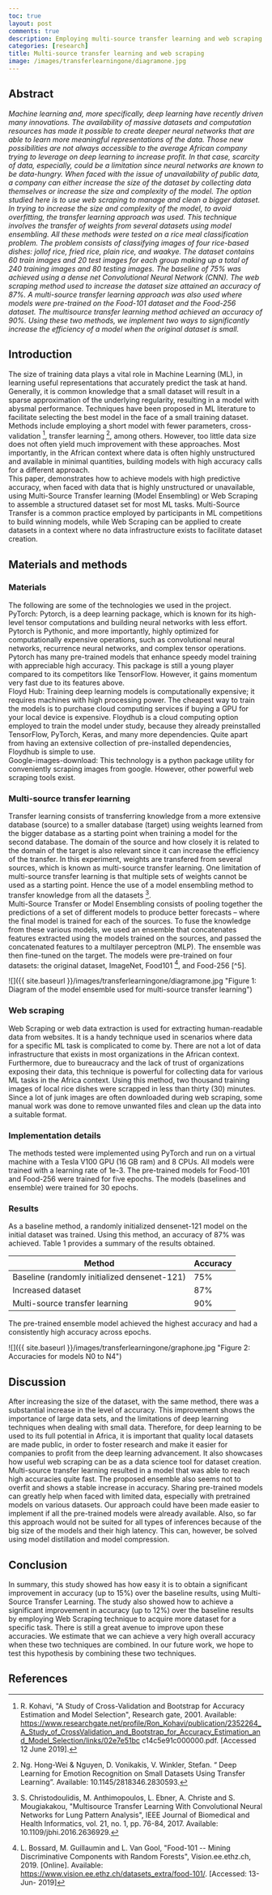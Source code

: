 ```yaml
---
toc: true
layout: post
comments: true
description: Employing multi-source transfer learning and web scraping to increase model accuracy when the dataset is limited.
categories: [research]
title: Multi-source transfer learning and web scraping
image: /images/transferlearningone/diagramone.jpg
---
```




## Abstract


*Machine learning and, more specifically, deep learning have recently driven many innovations. The availability of massive datasets and computation resources has made it possible to create deeper neural networks that are able to learn more meaningful representations of the data. Those new possibilities are not always accessible to the average African company trying to leverage on deep learning to increase profit. In that case, scarcity of data, especially, could be a limitation since neural networks are known to be data-hungry. When faced with the issue of unavailability of public data, a company can either increase the size of the dataset by collecting data themselves or increase the size and complexity of the model. The option studied here is to use web scraping to manage and clean a bigger dataset. In trying to increase the size and complexity of the model, to avoid overfitting, the transfer learning approach was used. This technique involves the transfer of weights from several datasets using model ensembling. All these methods were tested on a rice meal classification problem. The problem consists of classifying images of four rice-based dishes: jollof rice, fried rice, plain rice, and waakye. The dataset contains 60 train images and 20 test images for each group making up a total of 240 training images and 80 testing images. The baseline of 75% was achieved using a dense net Convolutional Neural Network (CNN). The web scraping method used to increase the dataset size attained an accuracy of 87%. A multi-source transfer learning approach was also used where models were pre-trained on the Food-101 dataset and the Food-256 dataset. The multisource transfer learning method achieved an accuracy of 90%. Using these two methods, we implement two ways to significantly increase the efficiency of a model when the original dataset is small.*




## Introduction

The size of training data plays a vital role in Machine Learning (ML), in learning useful representations that accurately predict the task at hand. Generally, it is common knowledge that a small dataset will result in a sparse approximation of the underlying regularity, resulting in a model with abysmal performance. Techniques have been proposed in ML literature to facilitate selecting the best model in the face of a small training dataset. Methods include employing a short model with fewer parameters, cross-validation [^1], transfer learning [^3], among others. However, too little data size does not often yield much improvement with these approaches. Most importantly, in the African context where data is often highly unstructured and available in minimal quantities, building models with high accuracy calls for a different approach.  \
This paper, demonstrates how to achieve models with high predictive accuracy, when faced with data that is highly unstructured or unavailable, using Multi-Source Transfer learning (Model Ensembling) or Web Scraping to assemble a structured dataset set for most ML tasks. Multi-Source Transfer is a common practice employed by participants in ML competitions to build winning models, while Web Scraping can be applied to create datasets in a context where no data infrastructure exists to facilitate dataset creation. 

## Materials and methods

### Materials

The following are some of the technologies we used in the project.  \
PyTorch: Pytorch, is a deep learning package, which is known for its high-level tensor computations and building neural networks with less effort. Pytorch is Pythonic, and more importantly, highly optimized for computationally expensive operations, such as convolutional neural networks, recurrence neural networks, and complex tensor operations. Pytorch has many pre-trained models that enhance speedy model training with appreciable high accuracy. This package is still a young player compared to its competitors like TensorFlow. However, it gains momentum very fast due to its features above.  \
Floyd Hub: Training deep learning models is computationally expensive; it requires machines with high processing power. The cheapest way to train the models is to purchase cloud computing services if buying a GPU for your local device is expensive. Floydhub is a cloud computing option employed to train the model under study, because they already preinstalled TensorFlow, PyTorch, Keras, and many more dependencies. Quite apart from having an extensive collection of pre-installed dependencies, Floydhub is simple to use.  \
Google-images-download: This technology is a python package utility for conveniently scraping images from google. However, other powerful web scraping tools exist. 

### Multi-source transfer learning

Transfer learning consists of transferring knowledge from a more extensive database (source) to a smaller database (target) using weights learned from the bigger database as a starting point when training a model for the second database. The domain of the source and how closely it is related to the domain of the target is also relevant since it can increase the efficiency of the transfer.  In this experiment, weights are transfered from several sources, which is known as multi-source transfer learning. One limitation of multi-source transfer learning is that multiple sets of weights cannot be used as a starting point. Hence the use of a model ensembling method to transfer knowledge from all the datasets [^2].  \
Multi-Source Transfer or Model Ensembling consists of pooling together the predictions of a set of different models to produce better forecasts – where the final model is trained for each of the sources. To fuse the knowledge from these various models, we used an ensemble that concatenates features extracted using the models trained on the sources, and passed the concatenated features to a multilayer perceptron (MLP). The ensemble was then fine-tuned on the target. The models were pre-trained on four datasets: the original dataset, ImageNet, Food101 [^4], and Food-256 [^5]. 

![]({{ site.baseurl }}/images/transferlearningone/diagramone.jpg "Figure 1: Diagram of the model ensemble used for multi-source transfer learning")

### Web scraping

Web Scraping or web data extraction is used for extracting human-readable data from websites. It is a handy technique used in scenarios where data for a specific ML task is complicated to come by. There are not a lot of data infrastructure that exists in most organizations in the African context.  Furthermore, due to bureaucracy and the lack of trust of organizations exposing their data, this technique is powerful for collecting data for various ML tasks in the Africa context. 
Using this method, two thousand training images of local rice dishes were scrapped in less than thirty (30) minutes. Since a lot of junk images are often downloaded during web scraping, some manual work was done to remove unwanted files and clean up the data into a suitable format.  

### Implementation details

The methods tested were implemented using PyTorch and run on a virtual machine with a Tesla V100 GPU (16 GB ram) and 8 CPUs. All models were trained with a learning rate of 1e-3. The pre-trained models for Food-101 and Food-256 were trained for five epochs. The models (baselines and ensemble) were trained for 30 epochs. 

### Results

As a baseline method, a randomly initialized densenet-121 model on the initial dataset was trained. Using this method, an accuracy of 87% was achieved. Table 1 provides a summary of the results obtained. 

|Method|Accuracy|
|-|-|
|Baseline (randomly initialized densenet-121)|75%|
|Increased dataset|87%|
|Multi-source transfer learning|90%|

The pre-trained ensemble model achieved the highest accuracy and had a consistently high accuracy across epochs. 

![]({{ site.baseurl }}/images/transferlearningone/graphone.jpg "Figure 2: Accuracies for models N0 to N4")


## Discussion

After increasing the size of the dataset, with the same method, there was a substantial increase in the level of accuracy. This improvement shows the importance of large data sets, and the limitations of deep learning techniques when dealing with small data. Therefore, for deep learning to be used to its full potential in Africa, it is important that quality local datasets are made public, in order to foster research and make it easier for companies to profit from the deep learning advancement. It also showcases how useful web scraping can be as a data science tool for dataset creation. \
Multi-source transfer learning resulted in a model that was able to reach high accuracies quite fast. The proposed ensemble also seems not to overfit and shows a stable increase in accuracy. Sharing pre-trained models can greatly help when faced with limited data, especially with pretrained models on various datasets. Our approach could have been made easier to implement if all the pre-trained models were already available. Also, so far this approach would not be suited for all types of inferences because of the big size of the models and their high latency. This can, however, be solved using model distillation and model compression. 


## Conclusion

In summary, this study showed has how easy it is to obtain a significant improvement in accuracy (up to 15%) over the baseline results, using Multi-Source Transfer Learning. The study also showed how to achieve a significant improvement in accuracy (up to 12%) over the baseline results by employing Web Scraping technique to acquire more dataset for a specific task. There is still a great avenue to improve upon these accuracies. We estimate that we can achieve a very high overall accuracy when these two techniques are combined. In our future work, we hope to test this hypothesis by combining these two techniques.  


## References

[^1]: R. Kohavi, "A Study of Cross-Validation and Bootstrap for Accuracy Estimation and Model Selection", Research gate, 2001. Available: https://www.researchgate.net/profile/Ron_Kohavi/publication/2352264_A_Study_of_CrossValidation_and_Bootstrap_for_Accuracy_Estimation_and_Model_Selection/links/02e7e51bc c14c5e91c000000.pdf. [Accessed 12 June 2019]. 
 
[^2]: S. Christodoulidis, M. Anthimopoulos, L. Ebner, A. Christe and S. Mougiakakou, "Multisource Transfer Learning With Convolutional Neural Networks for Lung Pattern Analysis", IEEE Journal of Biomedical and Health Informatics, vol. 21, no. 1, pp. 76-84, 2017. Available: 10.1109/jbhi.2016.2636929. 
 
[^3]: Ng.  Hong-Wei & Nguyen, D. Vonikakis, V. Winkler, Stefan. “ Deep Learning for Emotion Recognition on Small Datasets Using Transfer Learning”. Available: 10.1145/2818346.2830593.  
 
[^4]: L. Bossard, M. Guillaumin and L. Van Gool, "Food-101 -- Mining Discriminative Components with Random Forests", Vision.ee.ethz.ch, 2019. [Online]. Available: https://www.vision.ee.ethz.ch/datasets_extra/food-101/. [Accessed: 13- Jun- 2019]

